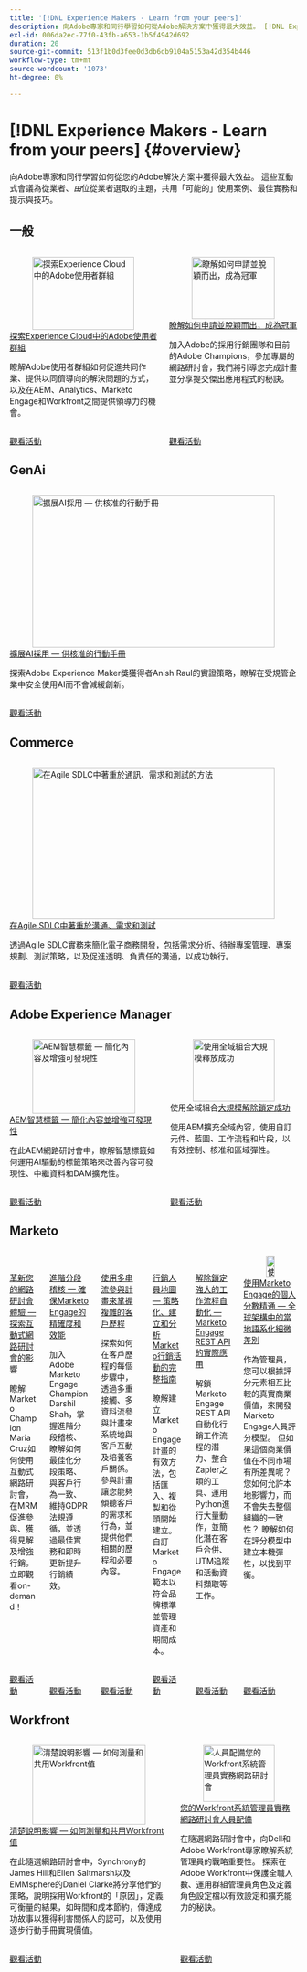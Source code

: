 ```yaml
---
title: '[!DNL Experience Makers - Learn from your peers]'
description: 向Adobe專家和同行學習如何從Adobe解決方案中獲得最大效益。 [!DNL Experience Makers - Learn from your peers] 是虛擬客戶學習活動的全球系列，著重於深入探討 [!DNL Adobe Experience Cloud] 解決方案。
exl-id: 006da2ec-77f0-43fb-a653-1b5f4942d692
duration: 20
source-git-commit: 513f1b0d3fee0d3db6db9104a5153a42d354b446
workflow-type: tm+mt
source-wordcount: '1073'
ht-degree: 0%

---
```


# [!DNL Experience Makers - Learn from your peers] {#overview}

向Adobe專家和同行學習如何從您的Adobe解決方案中獲得最大效益。 這些互動式會議為從業者、_由_&#x200B;位從業者選取的主題，共用「可能的」使用案例、最佳實務和提示與技巧。

## 一般

<!-- CARDS
{cta  = Watch event}

* ./adobe-user-groups.md
* ./adobe-champion-application.md

-->
<!-- START CARDS HTML - DO NOT MODIFY BY HAND -->
<div class="columns">
    <div class="column is-half-tablet is-half-desktop is-one-third-widescreen" aria-label="Explore Adobe User Groups across Experience Cloud">
        <div class="card" style="height: 100%; display: flex; flex-direction: column; height: 100%;">
            <div class="card-image">
                <figure class="image x-is-16by9">
                    <a href="./adobe-user-groups.md" title="探索Experience Cloud中的Adobe使用者群組" target="_blank" rel="referrer">
                        <img class="is-bordered-r-small" src="https://video.tv.adobe.com/v/3470396/?format=jpeg&nocache=1759344546130" alt="探索Experience Cloud中的Adobe使用者群組"
                             style="width: 100%; aspect-ratio: 16 / 9; object-fit: cover; overflow: hidden; display: block; margin: auto;">
                    </a>
                </figure>
            </div>
            <div class="card-content is-padded-small" style="display: flex; flex-direction: column; flex-grow: 1; justify-content: space-between;">
                <div class="top-card-content">
                    <p class="headline is-size-6 has-text-weight-bold">
                        <a href="./adobe-user-groups.md" target="_blank" rel="referrer" title="探索Experience Cloud中的Adobe使用者群組">探索Experience Cloud中的Adobe使用者群組</a>
                    </p>
                    <p class="is-size-6">瞭解Adobe使用者群組如何促進共同作業、提供以同儕導向的解決問題的方式，以及在AEM、Analytics、Marketo Engage和Workfront之間提供領導力的機會。</p>
                </div>
                <a href="./adobe-user-groups.md" target="_blank" rel="referrer" class="spectrum-Button spectrum-Button--outline spectrum-Button--primary spectrum-Button--sizeM" style="align-self: flex-start; margin-top: 1rem;">
                    <span class="spectrum-Button-label has-no-wrap has-text-weight-bold">觀看活動</span>
                </a>
            </div>
        </div>
    </div>
    <div class="column is-half-tablet is-half-desktop is-one-third-widescreen" aria-label="Learn how to apply and stand out as a Champion">
        <div class="card" style="height: 100%; display: flex; flex-direction: column; height: 100%;">
            <div class="card-image">
                <figure class="image x-is-16by9">
                    <a href="./adobe-champion-application.md" title="瞭解如何申請並脫穎而出，成為冠軍" target="_blank" rel="referrer">
                        <img class="is-bordered-r-small" src="https://video.tv.adobe.com/v/3458989/?format=jpeg&nocache=1759344546124" alt="瞭解如何申請並脫穎而出，成為冠軍"
                             style="width: 100%; aspect-ratio: 16 / 9; object-fit: cover; overflow: hidden; display: block; margin: auto;">
                    </a>
                </figure>
            </div>
            <div class="card-content is-padded-small" style="display: flex; flex-direction: column; flex-grow: 1; justify-content: space-between;">
                <div class="top-card-content">
                    <p class="headline is-size-6 has-text-weight-bold">
                        <a href="./adobe-champion-application.md" target="_blank" rel="referrer" title="瞭解如何申請並脫穎而出，成為冠軍">瞭解如何申請並脫穎而出，成為冠軍</a>
                    </p>
                    <p class="is-size-6">加入Adobe的採用行銷團隊和目前的Adobe Champions，參加專屬的網路研討會，我們將引導您完成計畫並分享提交傑出應用程式的秘訣。</p>
                </div>
                <a href="./adobe-champion-application.md" target="_blank" rel="referrer" class="spectrum-Button spectrum-Button--outline spectrum-Button--primary spectrum-Button--sizeM" style="align-self: flex-start; margin-top: 1rem;">
                    <span class="spectrum-Button-label has-no-wrap has-text-weight-bold">觀看活動</span>
                </a>
            </div>
        </div>
    </div>
</div>
<!-- END CARDS HTML - DO NOT MODIFY BY HAND -->

## GenAi

<!-- CARDS
{cta  = Watch event}

* genai/sept2025/scale-ai-adoption-a-playbook-for-approvals.md
-->
<!-- START CARDS HTML - DO NOT MODIFY BY HAND -->
<div class="columns">
    <div class="column is-half-tablet is-half-desktop is-one-third-widescreen" aria-label="Scale AI Adoption - A Playbook for Approvals">
        <div class="card" style="height: 100%; display: flex; flex-direction: column; height: 100%;">
            <div class="card-image">
                <figure class="image x-is-16by9">
                    <a href="genai/sept2025/scale-ai-adoption-a-playbook-for-approvals.md" title="擴展AI採用 — 供核准的行動手冊" target="_blank" rel="referrer">
                        <img class="is-bordered-r-small" src="https://video.tv.adobe.com/v/3475270/?format=jpeg&nocache=1759344546933" alt="擴展AI採用 — 供核准的行動手冊"
                             style="width: 100%; aspect-ratio: 16 / 9; object-fit: cover; overflow: hidden; display: block; margin: auto;">
                    </a>
                </figure>
            </div>
            <div class="card-content is-padded-small" style="display: flex; flex-direction: column; flex-grow: 1; justify-content: space-between;">
                <div class="top-card-content">
                    <p class="headline is-size-6 has-text-weight-bold">
                        <a href="genai/sept2025/scale-ai-adoption-a-playbook-for-approvals.md" target="_blank" rel="referrer" title="擴展AI採用 — 供核准的行動手冊">擴展AI採用 — 供核准的行動手冊</a>
                    </p>
                    <p class="is-size-6">探索Adobe Experience Maker獎獲得者Anish Raul的實證策略，瞭解在受規管企業中安全使用AI而不會減緩創新。</p>
                </div>
                <a href="genai/sept2025/scale-ai-adoption-a-playbook-for-approvals.md" target="_blank" rel="referrer" class="spectrum-Button spectrum-Button--outline spectrum-Button--primary spectrum-Button--sizeM" style="align-self: flex-start; margin-top: 1rem;">
                    <span class="spectrum-Button-label has-no-wrap has-text-weight-bold">觀看活動</span>
                </a>
            </div>
        </div>
    </div>
</div>
<!-- END CARDS HTML - DO NOT MODIFY BY HAND -->


## Commerce

<!-- CARDS
* commerce/2024/agile-sdlc.md {cta  = Watch event}
-->
<!-- START CARDS HTML - DO NOT MODIFY BY HAND -->
<div class="columns">
    <div class="column is-half-tablet is-half-desktop is-one-third-widescreen" aria-label="A Focused Approach on Communication, Requirements, and Testing in Agile SDLC">
        <div class="card" style="height: 100%; display: flex; flex-direction: column; height: 100%;">
            <div class="card-image">
                <figure class="image x-is-16by9">
                    <a href="commerce/2024/agile-sdlc.md" title="在Agile SDLC中著重於通訊、需求和測試的方法" target="_blank" rel="referrer">
                        <img class="is-bordered-r-small" src="https://video.tv.adobe.com/v/3427501/?format=jpeg&nocache=1759344547240" alt="在Agile SDLC中著重於通訊、需求和測試的方法"
                             style="width: 100%; aspect-ratio: 16 / 9; object-fit: cover; overflow: hidden; display: block; margin: auto;">
                    </a>
                </figure>
            </div>
            <div class="card-content is-padded-small" style="display: flex; flex-direction: column; flex-grow: 1; justify-content: space-between;">
                <div class="top-card-content">
                    <p class="headline is-size-6 has-text-weight-bold">
                        <a href="commerce/2024/agile-sdlc.md" target="_blank" rel="referrer" title="在Agile SDLC中著重於通訊、需求和測試的方法">在Agile SDLC中著重於溝通、需求和測試</a>
                    </p>
                    <p class="is-size-6">透過Agile SDLC實務來簡化電子商務開發，包括需求分析、待辦專案管理、專案規劃、測試策略，以及促進透明、負責任的溝通，以成功執行。</p>
                </div>
                <a href="commerce/2024/agile-sdlc.md" target="_blank" rel="referrer" class="spectrum-Button spectrum-Button--outline spectrum-Button--primary spectrum-Button--sizeM" style="align-self: flex-start; margin-top: 1rem;">
                    <span class="spectrum-Button-label has-no-wrap has-text-weight-bold">觀看活動</span>
                </a>
            </div>
        </div>
    </div>
</div>
<!-- END CARDS HTML - DO NOT MODIFY BY HAND -->

## Adobe Experience Manager

<!-- CARDS

{cta  = Watch event}

* experience-manager/aug2025/smart-tags.md
* experience-manager/july2024/global-digital-presence.md

-->
<!-- START CARDS HTML - DO NOT MODIFY BY HAND -->
<div class="columns">
    <div class="column is-half-tablet is-half-desktop is-one-third-widescreen" aria-label="AEM Smart Tags - Streamlining Content & Enhancing Discoverability">
        <div class="card" style="height: 100%; display: flex; flex-direction: column; height: 100%;">
            <div class="card-image">
                <figure class="image x-is-16by9">
                    <a href="experience-manager/aug2025/smart-tags.md" title="AEM智慧標籤 — 簡化內容及增強可發現性" target="_blank" rel="referrer">
                        <img class="is-bordered-r-small" src="https://video.tv.adobe.com/v/3471511/?format=jpeg&nocache=1759344547728" alt="AEM智慧標籤 — 簡化內容及增強可發現性"
                             style="width: 100%; aspect-ratio: 16 / 9; object-fit: cover; overflow: hidden; display: block; margin: auto;">
                    </a>
                </figure>
            </div>
            <div class="card-content is-padded-small" style="display: flex; flex-direction: column; flex-grow: 1; justify-content: space-between;">
                <div class="top-card-content">
                    <p class="headline is-size-6 has-text-weight-bold">
                        <a href="experience-manager/aug2025/smart-tags.md" target="_blank" rel="referrer" title="AEM智慧標籤 — 簡化內容及增強可發現性">AEM智慧標籤 — 簡化內容並增強可發現性</a>
                    </p>
                    <p class="is-size-6">在此AEM網路研討會中，瞭解智慧標籤如何運用AI驅動的標籤策略來改善內容可發現性、中繼資料和DAM擴充性。</p>
                </div>
                <a href="experience-manager/aug2025/smart-tags.md" target="_blank" rel="referrer" class="spectrum-Button spectrum-Button--outline spectrum-Button--primary spectrum-Button--sizeM" style="align-self: flex-start; margin-top: 1rem;">
                    <span class="spectrum-Button-label has-no-wrap has-text-weight-bold">觀看活動</span>
                </a>
            </div>
        </div>
    </div>
    <div class="column is-half-tablet is-half-desktop is-one-third-widescreen" aria-label="Unlocking Success at Scale with a Global Combination">
        <div class="card" style="height: 100%; display: flex; flex-direction: column; height: 100%;">
            <div class="card-image">
                <figure class="image x-is-16by9">
                    <a href="experience-manager/july2024/global-digital-presence.md" title="使用全域組合大規模釋放成功" target="_blank" rel="referrer">
                        <img class="is-bordered-r-small" src="https://video.tv.adobe.com/v/3457918/?format=jpeg&nocache=1759344547710" alt="使用全域組合大規模釋放成功"
                             style="width: 100%; aspect-ratio: 16 / 9; object-fit: cover; overflow: hidden; display: block; margin: auto;">
                    </a>
                </figure>
            </div>
            <div class="card-content is-padded-small" style="display: flex; flex-direction: column; flex-grow: 1; justify-content: space-between;">
                <div class="top-card-content">
                    <p class="headline is-size-6 has-text-weight-bold">
                        使用全域組合<a href="experience-manager/july2024/global-digital-presence.md" target="_blank" rel="referrer" title="使用全域組合大規模釋放成功">大規模解除鎖定成功</a>
                    </p>
                    <p class="is-size-6">使用AEM擴充全域內容，使用自訂元件、藍圖、工作流程和片段，以有效控制、核准和區域彈性。</p>
                </div>
                <a href="experience-manager/july2024/global-digital-presence.md" target="_blank" rel="referrer" class="spectrum-Button spectrum-Button--outline spectrum-Button--primary spectrum-Button--sizeM" style="align-self: flex-start; margin-top: 1rem;">
                    <span class="spectrum-Button-label has-no-wrap has-text-weight-bold">觀看活動</span>
                </a>
            </div>
        </div>
    </div>
</div>
<!-- END CARDS HTML - DO NOT MODIFY BY HAND -->

## Marketo

<!-- CARDS

{cta  = Watch event}

* marketo/may2025/interactive-webinars.md
* marketo/nov2024/advanced-segmentation.md
* marketo/sept2024/multi-stream-engagement-programs.md
* marketo/july2024/marketers-map-marketo-campaigns.md
* marketo/april2024/practical-applications-of-marketo-engage-rest-api.md
* marketo/jan2024/person-scoring-mastery.md
-->
<!-- START CARDS HTML - DO NOT MODIFY BY HAND -->
<div class="columns">
    <div class="column is-half-tablet is-half-desktop is-one-third-widescreen" aria-label="Revolutionizing Your Webinar Experience - Discover the Impact of Interactive Webinars">
        <div class="card" style="height: 100%; display: flex; flex-direction: column; height: 100%;">
            <div class="card-image">
                <figure class="image x-is-16by9">
                    <a href="marketo/may2025/interactive-webinars.md" title="革新您的網路研討會體驗 — 探索互動式網路研討會的影響" target="_blank" rel="referrer">
                        <img class="is-bordered-r-small" src="https://video.tv.adobe.com/v/3458099/?format=jpeg&nocache=1759344548575" alt="革新您的網路研討會體驗 — 探索互動式網路研討會的影響"
                             style="width: 100%; aspect-ratio: 16 / 9; object-fit: cover; overflow: hidden; display: block; margin: auto;">
                    </a>
                </figure>
            </div>
            <div class="card-content is-padded-small" style="display: flex; flex-direction: column; flex-grow: 1; justify-content: space-between;">
                <div class="top-card-content">
                    <p class="headline is-size-6 has-text-weight-bold">
                        <a href="marketo/may2025/interactive-webinars.md" target="_blank" rel="referrer" title="革新您的網路研討會體驗 — 探索互動式網路研討會的影響">革新您的網路研討會體驗 — 探索互動式網路研討會的影響</a>
                    </p>
                    <p class="is-size-6">瞭解Marketo Champion Maria Cruz如何使用互動式網路研討會，在MRM促進參與、獲得見解及增強行銷。 立即觀看on-demand！</p>
                </div>
                <a href="marketo/may2025/interactive-webinars.md" target="_blank" rel="referrer" class="spectrum-Button spectrum-Button--outline spectrum-Button--primary spectrum-Button--sizeM" style="align-self: flex-start; margin-top: 1rem;">
                    <span class="spectrum-Button-label has-no-wrap has-text-weight-bold">觀看活動</span>
                </a>
            </div>
        </div>
    </div>
    <div class="column is-half-tablet is-half-desktop is-one-third-widescreen" aria-label="Advanced Segmentation Audits - Ensuring Precision and Performance in Marketo Engage">
        <div class="card" style="height: 100%; display: flex; flex-direction: column; height: 100%;">
            <div class="card-image">
                <figure class="image x-is-16by9">
                    <a href="marketo/nov2024/advanced-segmentation.md" title="進階區段稽核 — 確保Marketo Engage的精確度和效能" target="_blank" rel="referrer">
                        <img class="is-bordered-r-small" src="https://video.tv.adobe.com/v/3439383/?format=jpeg&nocache=1759344548591" alt="進階區段稽核 — 確保Marketo Engage的精確度和效能"
                             style="width: 100%; aspect-ratio: 16 / 9; object-fit: cover; overflow: hidden; display: block; margin: auto;">
                    </a>
                </figure>
            </div>
            <div class="card-content is-padded-small" style="display: flex; flex-direction: column; flex-grow: 1; justify-content: space-between;">
                <div class="top-card-content">
                    <p class="headline is-size-6 has-text-weight-bold">
                        <a href="marketo/nov2024/advanced-segmentation.md" target="_blank" rel="referrer" title="進階區段稽核 — 確保Marketo Engage的精確度和效能">進階分段稽核 — 確保Marketo Engage的精確度和效能</a>
                    </p>
                    <p class="is-size-6">加入Adobe Marketo Engage Champion Darshil Shah，掌握進階分段稽核、瞭解如何最佳化分段策略、與客戶行為一致、維持GDPR法規遵循，並透過最佳實務和即時更新提升行銷績效。</p>
                </div>
                <a href="marketo/nov2024/advanced-segmentation.md" target="_blank" rel="referrer" class="spectrum-Button spectrum-Button--outline spectrum-Button--primary spectrum-Button--sizeM" style="align-self: flex-start; margin-top: 1rem;">
                    <span class="spectrum-Button-label has-no-wrap has-text-weight-bold">觀看活動</span>
                </a>
            </div>
        </div>
    </div>
    <div class="column is-half-tablet is-half-desktop is-one-third-widescreen" aria-label="Master complex customer journeys with Multi-Stream Engagement Programs">
        <div class="card" style="height: 100%; display: flex; flex-direction: column; height: 100%;">
            <div class="card-image">
                <figure class="image x-is-16by9">
                    <a href="marketo/sept2024/multi-stream-engagement-programs.md" title="使用多串流參與計畫掌握複雜的客戶歷程" target="_blank" rel="referrer">
                        <img class="is-bordered-r-small" src="https://video.tv.adobe.com/v/3434490/?format=jpeg&nocache=1759344548625" alt="使用多串流參與計畫掌握複雜的客戶歷程"
                             style="width: 100%; aspect-ratio: 16 / 9; object-fit: cover; overflow: hidden; display: block; margin: auto;">
                    </a>
                </figure>
            </div>
            <div class="card-content is-padded-small" style="display: flex; flex-direction: column; flex-grow: 1; justify-content: space-between;">
                <div class="top-card-content">
                    <p class="headline is-size-6 has-text-weight-bold">
                        <a href="marketo/sept2024/multi-stream-engagement-programs.md" target="_blank" rel="referrer" title="使用多串流參與計畫掌握複雜的客戶歷程">使用多串流參與計畫來掌握複雜的客戶歷程</a>
                    </p>
                    <p class="is-size-6">探索如何在客戶歷程的每個步驟中，透過多重接觸、多資料流參與計畫來系統地與客戶互動及培養客戶關係。 參與計畫讓您能夠傾聽客戶的需求和行為，並提供他們相關的歷程和必要內容。</p>
                </div>
                <a href="marketo/sept2024/multi-stream-engagement-programs.md" target="_blank" rel="referrer" class="spectrum-Button spectrum-Button--outline spectrum-Button--primary spectrum-Button--sizeM" style="align-self: flex-start; margin-top: 1rem;">
                    <span class="spectrum-Button-label has-no-wrap has-text-weight-bold">觀看活動</span>
                </a>
            </div>
        </div>
    </div>
    <div class="column is-half-tablet is-half-desktop is-one-third-widescreen" aria-label="The Marketer's Map - A Comprehensive Guide to Strategizing, Building and Analyzing Marketo Campaigns">
        <div class="card" style="height: 100%; display: flex; flex-direction: column; height: 100%;">
            <div class="card-image">
                <figure class="image x-is-16by9">
                    <a href="marketo/july2024/marketers-map-marketo-campaigns.md" title="行銷人員地圖 — 策略化、建立和分析Marketo行銷活動的完整指南" target="_blank" rel="referrer">
                        <img class="is-bordered-r-small" src="https://video.tv.adobe.com/v/3432223/?format=jpeg&nocache=1759344548635" alt="行銷人員地圖 — 策略化、建立和分析Marketo行銷活動的完整指南"
                             style="width: 100%; aspect-ratio: 16 / 9; object-fit: cover; overflow: hidden; display: block; margin: auto;">
                    </a>
                </figure>
            </div>
            <div class="card-content is-padded-small" style="display: flex; flex-direction: column; flex-grow: 1; justify-content: space-between;">
                <div class="top-card-content">
                    <p class="headline is-size-6 has-text-weight-bold">
                        <a href="marketo/july2024/marketers-map-marketo-campaigns.md" target="_blank" rel="referrer" title="行銷人員地圖 — 策略化、建立和分析Marketo行銷活動的完整指南">行銷人員地圖 — 策略化、建立和分析Marketo行銷活動的完整指南</a>
                    </p>
                    <p class="is-size-6">瞭解建立Marketo Engage計畫的有效方法，包括匯入、複製和從頭開始建立。 自訂Marketo Engage範本以符合品牌標準並管理資產和期間成本。</p>
                </div>
                <a href="marketo/july2024/marketers-map-marketo-campaigns.md" target="_blank" rel="referrer" class="spectrum-Button spectrum-Button--outline spectrum-Button--primary spectrum-Button--sizeM" style="align-self: flex-start; margin-top: 1rem;">
                    <span class="spectrum-Button-label has-no-wrap has-text-weight-bold">觀看活動</span>
                </a>
            </div>
        </div>
    </div>
    <div class="column is-half-tablet is-half-desktop is-one-third-widescreen" aria-label="Unlocking Powerful Workflow Automation - Practical Applications of Marketo Engage REST API">
        <div class="card" style="height: 100%; display: flex; flex-direction: column; height: 100%;">
            <div class="card-image">
                <figure class="image x-is-16by9">
                    <a href="marketo/april2024/practical-applications-of-marketo-engage-rest-api.md" title="解鎖強大的工作流程自動化 — Marketo Engage REST API的實際應用" target="_blank" rel="referrer">
                        <img class="is-bordered-r-small" src="https://video.tv.adobe.com/v/3428435/?format=jpeg&nocache=1759344548602" alt="解鎖強大的工作流程自動化 — Marketo Engage REST API的實際應用"
                             style="width: 100%; aspect-ratio: 16 / 9; object-fit: cover; overflow: hidden; display: block; margin: auto;">
                    </a>
                </figure>
            </div>
            <div class="card-content is-padded-small" style="display: flex; flex-direction: column; flex-grow: 1; justify-content: space-between;">
                <div class="top-card-content">
                    <p class="headline is-size-6 has-text-weight-bold">
                        <a href="marketo/april2024/practical-applications-of-marketo-engage-rest-api.md" target="_blank" rel="referrer" title="解鎖強大的工作流程自動化 — Marketo Engage REST API的實際應用">解除鎖定強大的工作流程自動化 — Marketo Engage REST API的實際應用</a>
                    </p>
                    <p class="is-size-6">解鎖Marketo Engage REST API自動化行銷工作流程的潛力、整合Zapier之類的工具、運用Python進行大量動作，並簡化潛在客戶合併、UTM追蹤和活動資料擷取等工作。</p>
                </div>
                <a href="marketo/april2024/practical-applications-of-marketo-engage-rest-api.md" target="_blank" rel="referrer" class="spectrum-Button spectrum-Button--outline spectrum-Button--primary spectrum-Button--sizeM" style="align-self: flex-start; margin-top: 1rem;">
                    <span class="spectrum-Button-label has-no-wrap has-text-weight-bold">觀看活動</span>
                </a>
            </div>
        </div>
    </div>
    <div class="column is-half-tablet is-half-desktop is-one-third-widescreen" aria-label="Person Scoring Mastery with Marketo Engage - Localized Nuances in a Global Framework">
        <div class="card" style="height: 100%; display: flex; flex-direction: column; height: 100%;">
            <div class="card-image">
                <figure class="image x-is-16by9">
                    <a href="marketo/jan2024/person-scoring-mastery.md" title="使用Marketo Engage的個人得分掌握 — 全球框架中的本地化細微差別" target="_blank" rel="referrer">
                        <img class="is-bordered-r-small" src="https://video.tv.adobe.com/v/3426914/?format=jpeg&nocache=1759344548614" alt="使用Marketo Engage的個人得分掌握 — 全球框架中的本地化細微差別"
                             style="width: 100%; aspect-ratio: 16 / 9; object-fit: cover; overflow: hidden; display: block; margin: auto;">
                    </a>
                </figure>
            </div>
            <div class="card-content is-padded-small" style="display: flex; flex-direction: column; flex-grow: 1; justify-content: space-between;">
                <div class="top-card-content">
                    <p class="headline is-size-6 has-text-weight-bold">
                        <a href="marketo/jan2024/person-scoring-mastery.md" target="_blank" rel="referrer" title="使用Marketo Engage的個人得分掌握 — 全球框架中的本地化細微差別">使用Marketo Engage的個人分數精通 — 全球架構中的當地語系化細微差別</a>
                    </p>
                    <p class="is-size-6">作為管理員，您可以根據評分元素相互比較的真實商業價值，來開發Marketo Engage人員評分模型。 但如果這個商業價值在不同市場有所差異呢？ 您如何允許本地影響力，而不會失去整個組織的一致性？ 瞭解如何在評分模型中建立本機彈性，以找到平衡。</p>
                </div>
                <a href="marketo/jan2024/person-scoring-mastery.md" target="_blank" rel="referrer" class="spectrum-Button spectrum-Button--outline spectrum-Button--primary spectrum-Button--sizeM" style="align-self: flex-start; margin-top: 1rem;">
                    <span class="spectrum-Button-label has-no-wrap has-text-weight-bold">觀看活動</span>
                </a>
            </div>
        </div>
    </div>
</div>
<!-- END CARDS HTML - DO NOT MODIFY BY HAND -->

## Workfront

<!-- CARDS

{cta  = Watch event}

* workfront/2025/how-to-measure-and-share-workfront-value.md
* workfront/2024/04/staffing-your-workfront-system-admin-practice.md
-->
<!-- START CARDS HTML - DO NOT MODIFY BY HAND -->
<div class="columns">
    <div class="column is-half-tablet is-half-desktop is-one-third-widescreen" aria-label="Articulating Impact - How to Measure and Share Workfront Value">
        <div class="card" style="height: 100%; display: flex; flex-direction: column; height: 100%;">
            <div class="card-image">
                <figure class="image x-is-16by9">
                    <a href="workfront/2025/how-to-measure-and-share-workfront-value.md" title="清楚說明影響 — 如何測量和共用Workfront值" target="_blank" rel="referrer">
                        <img class="is-bordered-r-small" src="https://video.tv.adobe.com/v/3447501/?format=jpeg&nocache=1759344549045" alt="清楚說明影響 — 如何測量和共用Workfront值"
                             style="width: 100%; aspect-ratio: 16 / 9; object-fit: cover; overflow: hidden; display: block; margin: auto;">
                    </a>
                </figure>
            </div>
            <div class="card-content is-padded-small" style="display: flex; flex-direction: column; flex-grow: 1; justify-content: space-between;">
                <div class="top-card-content">
                    <p class="headline is-size-6 has-text-weight-bold">
                        <a href="workfront/2025/how-to-measure-and-share-workfront-value.md" target="_blank" rel="referrer" title="清楚說明影響 — 如何測量和共用Workfront值">清楚說明影響 — 如何測量和共用Workfront值</a>
                    </p>
                    <p class="is-size-6">在此隨選網路研討會中，Synchrony的James Hill和Ellen Saltmarsh以及EMMsphere的Daniel Clarke將分享他們的策略，說明採用Workfront的「原因」，定義可衡量的結果，如時間和成本節約，傳達成功故事以獲得利害關係人的認可，以及使用逐步行動手冊實現價值。</p>
                </div>
                <a href="workfront/2025/how-to-measure-and-share-workfront-value.md" target="_blank" rel="referrer" class="spectrum-Button spectrum-Button--outline spectrum-Button--primary spectrum-Button--sizeM" style="align-self: flex-start; margin-top: 1rem;">
                    <span class="spectrum-Button-label has-no-wrap has-text-weight-bold">觀看活動</span>
                </a>
            </div>
        </div>
    </div>
    <div class="column is-half-tablet is-half-desktop is-one-third-widescreen" aria-label="Staffing your Workfront system admin practice webinar">
        <div class="card" style="height: 100%; display: flex; flex-direction: column; height: 100%;">
            <div class="card-image">
                <figure class="image x-is-16by9">
                    <a href="workfront/2024/04/staffing-your-workfront-system-admin-practice.md" title="人員配備您的Workfront系統管理員實務網路研討會" target="_blank" rel="referrer">
                        <img class="is-bordered-r-small" src="https://video.tv.adobe.com/v/3431021/?format=jpeg&nocache=1759344549036" alt="人員配備您的Workfront系統管理員實務網路研討會"
                             style="width: 100%; aspect-ratio: 16 / 9; object-fit: cover; overflow: hidden; display: block; margin: auto;">
                    </a>
                </figure>
            </div>
            <div class="card-content is-padded-small" style="display: flex; flex-direction: column; flex-grow: 1; justify-content: space-between;">
                <div class="top-card-content">
                    <p class="headline is-size-6 has-text-weight-bold">
                        <a href="workfront/2024/04/staffing-your-workfront-system-admin-practice.md" target="_blank" rel="referrer" title="人員配備您的Workfront系統管理員實務網路研討會">您的Workfront系統管理員實務網路研討會人員配備</a>
                    </p>
                    <p class="is-size-6">在隨選網路研討會中，向Dell和Adobe Workfront專家瞭解系統管理員的戰略重要性。 探索在Adobe Workfront中保護全職人數、運用群組管理員角色及定義角色設定檔以有效設定和擴充能力的秘訣。</p>
                </div>
                <a href="workfront/2024/04/staffing-your-workfront-system-admin-practice.md" target="_blank" rel="referrer" class="spectrum-Button spectrum-Button--outline spectrum-Button--primary spectrum-Button--sizeM" style="align-self: flex-start; margin-top: 1rem;">
                    <span class="spectrum-Button-label has-no-wrap has-text-weight-bold">觀看活動</span>
                </a>
            </div>
        </div>
    </div>
</div>
<!-- END CARDS HTML - DO NOT MODIFY BY HAND -->
